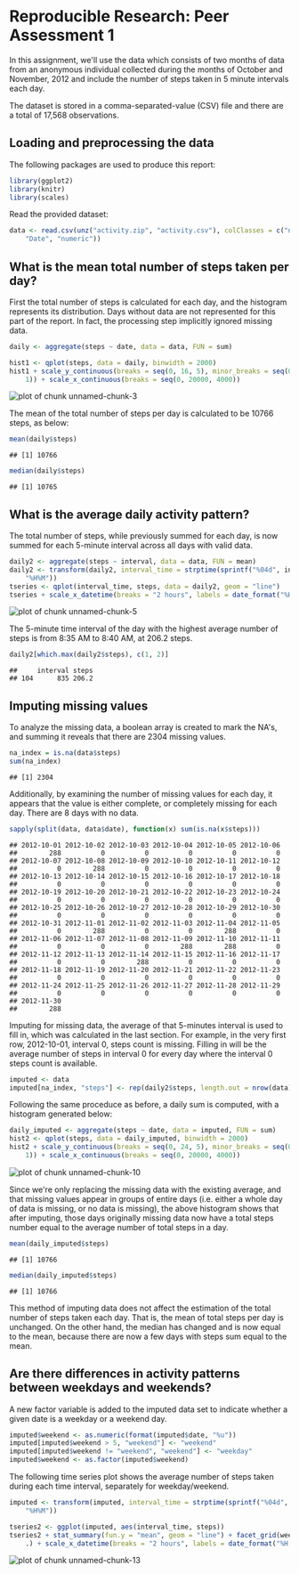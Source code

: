 # Reproducible Research: Peer Assessment 1

<!--
To knit this RMD file, run:
knit2html("PA1_template.Rmd");browseURL("PA1_template.html")
-->

In this assignment, we'll use the data which consists of two months of data from an anonymous individual collected during the months of October and November, 2012 and include the number of steps taken in 5 minute intervals each day.

The dataset is stored in a comma-separated-value (CSV) file and there are a total of 17,568 observations.

## Loading and preprocessing the data

The following packages are used to produce this report:


```r
library(ggplot2)
library(knitr)
library(scales)
```


Read the provided dataset:


```r
data <- read.csv(unz("activity.zip", "activity.csv"), colClasses = c("numeric", 
    "Date", "numeric"))
```


## What is the mean total number of steps taken per day?

First the total number of steps is calculated for each day, and the histogram represents its distribution.  Days without data are not represented for this part of the report.  In fact, the processing step implicitly ignored missing data.


```r
daily <- aggregate(steps ~ date, data = data, FUN = sum)

hist1 <- qplot(steps, data = daily, binwidth = 2000)
hist1 + scale_y_continuous(breaks = seq(0, 16, 5), minor_breaks = seq(0, 16, 
    1)) + scale_x_continuous(breaks = seq(0, 20000, 4000))
```

![plot of chunk unnamed-chunk-3](figure/unnamed-chunk-3.png) 


The mean of the total number of steps per day is calculated to be 10766 steps, as below:


```r
mean(daily$steps)
```

```
## [1] 10766
```

```r
median(daily$steps)
```

```
## [1] 10765
```


## What is the average daily activity pattern?

The total number of steps, while previously summed for each day, is now summed for each 5-minute interval across all days with valid data.


```r
daily2 <- aggregate(steps ~ interval, data = data, FUN = mean)
daily2 <- transform(daily2, interval_time = strptime(sprintf("%04d", interval), 
    "%H%M"))
tseries <- qplot(interval_time, steps, data = daily2, geom = "line")
tseries + scale_x_datetime(breaks = "2 hours", labels = date_format("%H:%M"))
```

![plot of chunk unnamed-chunk-5](figure/unnamed-chunk-5.png) 


The 5-minute time interval of the day with the highest average number of steps is from 8:35 AM to 8:40 AM, at 206.2 steps.


```r
daily2[which.max(daily2$steps), c(1, 2)]
```

```
##     interval steps
## 104      835 206.2
```


## Imputing missing values

To analyze the missing data, a boolean array is created to mark the NA's, and summing it reveals that there are 2304 missing values.


```r
na_index = is.na(data$steps)
sum(na_index)
```

```
## [1] 2304
```


Additionally, by examining the number of missing values for each day, it appears that the value is either complete, or completely missing for each day.  There are 8 days with no data.



```r
sapply(split(data, data$date), function(x) sum(is.na(x$steps)))
```

```
## 2012-10-01 2012-10-02 2012-10-03 2012-10-04 2012-10-05 2012-10-06 
##        288          0          0          0          0          0 
## 2012-10-07 2012-10-08 2012-10-09 2012-10-10 2012-10-11 2012-10-12 
##          0        288          0          0          0          0 
## 2012-10-13 2012-10-14 2012-10-15 2012-10-16 2012-10-17 2012-10-18 
##          0          0          0          0          0          0 
## 2012-10-19 2012-10-20 2012-10-21 2012-10-22 2012-10-23 2012-10-24 
##          0          0          0          0          0          0 
## 2012-10-25 2012-10-26 2012-10-27 2012-10-28 2012-10-29 2012-10-30 
##          0          0          0          0          0          0 
## 2012-10-31 2012-11-01 2012-11-02 2012-11-03 2012-11-04 2012-11-05 
##          0        288          0          0        288          0 
## 2012-11-06 2012-11-07 2012-11-08 2012-11-09 2012-11-10 2012-11-11 
##          0          0          0        288        288          0 
## 2012-11-12 2012-11-13 2012-11-14 2012-11-15 2012-11-16 2012-11-17 
##          0          0        288          0          0          0 
## 2012-11-18 2012-11-19 2012-11-20 2012-11-21 2012-11-22 2012-11-23 
##          0          0          0          0          0          0 
## 2012-11-24 2012-11-25 2012-11-26 2012-11-27 2012-11-28 2012-11-29 
##          0          0          0          0          0          0 
## 2012-11-30 
##        288
```


Imputing for missing data, the average of that 5-minutes interval is used to fill in, which was calculated in the last section.  For example, in the very first row, 2012-10-01, interval 0, steps count is missing.  Filling in will be the average number of steps in interval 0 for every day where the interval 0 steps count is available.


```r
imputed <- data
imputed[na_index, "steps"] <- rep(daily2$steps, length.out = nrow(data))[na_index]
```


Following the same proceduce as before, a daily sum is computed, with a histogram generated below:


```r
daily_imputed <- aggregate(steps ~ date, data = imputed, FUN = sum)
hist2 <- qplot(steps, data = daily_imputed, binwidth = 2000)
hist2 + scale_y_continuous(breaks = seq(0, 24, 5), minor_breaks = seq(0, 24, 
    1)) + scale_x_continuous(breaks = seq(0, 20000, 4000))
```

![plot of chunk unnamed-chunk-10](figure/unnamed-chunk-10.png) 


Since we're only replacing the missing data with the existing average, and that missing values appear in groups of entire days (i.e. either a whole day of data is missing, or no data is missing), the above histogram shows that after imputing, those days originally missing data now have a total steps number equal to the average number of total steps in a day.


```r
mean(daily_imputed$steps)
```

```
## [1] 10766
```

```r
median(daily_imputed$steps)
```

```
## [1] 10766
```


This method of imputing data does not affect the estimation of the total number of steps taken each day.  That is, the mean of total steps per day is unchanged.  On the other hand, the median has changed and is now equal to the mean, because there are now a few days with steps sum equal to the mean.


## Are there differences in activity patterns between weekdays and weekends?

A new factor variable is added to the imputed data set to indicate whether a given date is a weekday or a weekend day.


```r
imputed$weekend <- as.numeric(format(imputed$date, "%u"))
imputed[imputed$weekend > 5, "weekend"] <- "weekend"
imputed[imputed$weekend != "weekend", "weekend"] <- "weekday"
imputed$weekend <- as.factor(imputed$weekend)
```


The following time series plot shows the average number of steps taken during each time interval, separately for weekday/weekend.


```r
imputed <- transform(imputed, interval_time = strptime(sprintf("%04d", interval), 
    "%H%M"))

tseries2 <- ggplot(imputed, aes(interval_time, steps))
tseries2 + stat_summary(fun.y = "mean", geom = "line") + facet_grid(weekend ~ 
    .) + scale_x_datetime(breaks = "2 hours", labels = date_format("%H:%M"))
```

![plot of chunk unnamed-chunk-13](figure/unnamed-chunk-13.png) 



